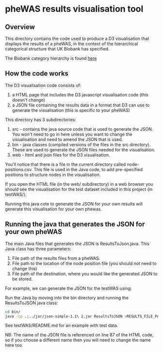
# pheWAS results visualisation tool

## Overview

This directory contains the code used to produce a D3 visualisation that displays the results of a pheWAS, in the context of the hierarchical categorical structure that UK Biobank has specified.

The Biobank category hierarchy is found [here](http://biobank.ctsu.ox.ac.uk/showcase/label.cgi)


## How the code works

The D3 visualisation code consists of:

1. a HTML page that includes the D3 javascript visualisation code (this doesn't change)
2. a JSON file containing the results data in a format that D3 can use to generate the visualisation (this is specific to your pheWAS)

This directory has 3 subdirectories:

1. src - contains the java source code that is used to generate the JSON. You won't need to go in here unless you
want to change the visualisation and need to amend the JSON that is used.
2. bin - java classes (compiled versions of the files in the src directory). These are used to generate the JSON files needed
for the visualisation.
3. web - html and json files for the D3 visualisation.

You'll notice that there is a file in the current directory called node-positions.csv. This file is used in the Java code, to add pre-specified positions to structure nodes in the visualisation.

If you open the HTML file (in the web/ subdirectory) in a web browser you should see the visualisation for the test dataset included in this project (in testWAS/).

Running this java cote to generate the JSON for your own results will generate this visualisation for your own phewas.

## Running the java that generates the JSON for your own pheWAS

The main Java files that generates the JSON is ResultsToJson.java. This Java class has three parameters:

1. File path of the results files from a pheWAS.
2. File path to the location of the node position file (you should not need to change this)
3. File path of the destination, where you would like the generated JSON to be stored. 

For example, we can generate the JSON for the testWAS using:

Run the Java by moving into the bin directory and running the ResultsToJSON java class:

```bash
cd bin/
java -cp .:../jar/json-simple-1.1\ 2.jar ResultsToJSON <RESULTS_FILE_PATH> "../node-positions.csv" "../web/java-json.json"
```

See testWAS/README.md for an example with test data.

NB: The name of the JSON file is referenced on line 87 of the HTML code, so if you choose a different name then you will need to change the name here too.







